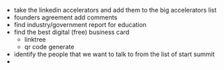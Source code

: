 - take the linkedin accelerators and add them to the big accelerators list
- founders agreement add comments
- find industry/government report for education
- find the best digital (free) business card
	- linktree
	- qr code generate
- identify the people that we want to talk to from the list of start summit
- 